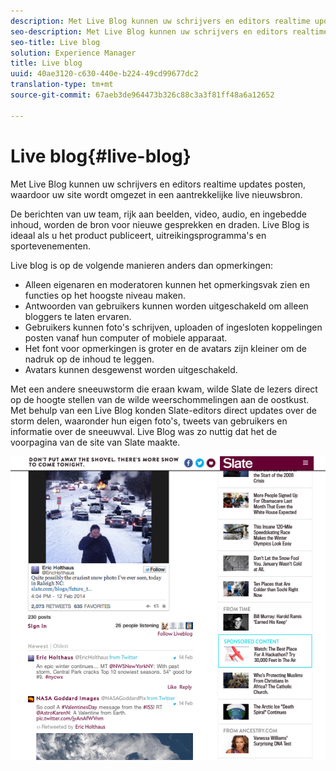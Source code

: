 ```yaml
---
description: Met Live Blog kunnen uw schrijvers en editors realtime updates posten, waardoor uw site wordt omgezet in een aantrekkelijke live nieuwsbron.
seo-description: Met Live Blog kunnen uw schrijvers en editors realtime updates posten, waardoor uw site wordt omgezet in een aantrekkelijke live nieuwsbron.
seo-title: Live blog
solution: Experience Manager
title: Live blog
uuid: 40ae3120-c630-440e-b224-49cd99677dc2
translation-type: tm+mt
source-git-commit: 67aeb3de964473b326c88c3a3f81ff48a6a12652

---
```



# Live blog{#live-blog}

Met Live Blog kunnen uw schrijvers en editors realtime updates posten, waardoor uw site wordt omgezet in een aantrekkelijke live nieuwsbron.

De berichten van uw team, rijk aan beelden, video, audio, en ingebedde inhoud, worden de bron voor nieuwe gesprekken en draden. Live Blog is ideaal als u het product publiceert, uitreikingsprogramma&#39;s en sportevenementen.

Live blog is op de volgende manieren anders dan opmerkingen:

* Alleen eigenaren en moderatoren kunnen het opmerkingsvak zien en functies op het hoogste niveau maken.
* Antwoorden van gebruikers kunnen worden uitgeschakeld om alleen bloggers te laten ervaren.
* Gebruikers kunnen foto&#39;s schrijven, uploaden of ingesloten koppelingen posten vanaf hun computer of mobiele apparaat.
* Het font voor opmerkingen is groter en de avatars zijn kleiner om de nadruk op de inhoud te leggen.
* Avatars kunnen desgewenst worden uitgeschakeld.

Met een andere sneeuwstorm die eraan kwam, wilde Slate de lezers direct op de hoogte stellen van de wilde weerschommelingen aan de oostkust. Met behulp van een Live Blog konden Slate-editors direct updates over de storm delen, waaronder hun eigen foto&#39;s, tweets van gebruikers en informatie over de sneeuwval. Live Blog was zo nuttig dat het de voorpagina van de site van Slate maakte.

![](assets/LiveBlogSlate_example.png)

